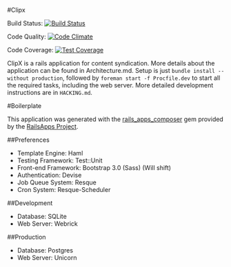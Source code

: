#Clipx

Build Status: [![Build Status](https://www.codeship.io/projects/043e24b0-ed41-0131-5536-2e128a408349/status?branch=master)](https://www.codeship.io/projects/26657)

Code Quality: [![Code Climate](https://codeclimate.com/repos/53caa80ce30ba05654001730/badges/ae8f7aedc3e0d55db74a/gpa.png)](https://codeclimate.com/repos/53caa80ce30ba05654001730/feed)

Code Coverage: [![Test Coverage](https://codeclimate.com/repos/53caa80ce30ba05654001730/badges/ae8f7aedc3e0d55db74a/coverage.png)](https://codeclimate.com/repos/53caa80ce30ba05654001730/feed)

ClipX is a rails application for content syndication. More details about the application can be found in Architecture.md. Setup is just `bundle install --without production`, followed by `foreman start -f Procfile.dev` to start all the required tasks, including the web server. More detailed development instructions are in `HACKING.md`.

#Boilerplate

This application was generated with the [rails_apps_composer](https://github.com/RailsApps/rails_apps_composer) gem
provided by the [RailsApps Project](http://railsapps.github.io/).

##Preferences
- Template Engine: Haml
- Testing Framework: Test::Unit
- Front-end Framework: Bootstrap 3.0 (Sass) (Will shift)
- Authentication: Devise
- Job Queue System: Resque
- Cron System: Resque-Scheduler

##Development
- Database: SQLite
- Web Server: Webrick

##Production
- Database: Postgres
- Web Server: Unicorn